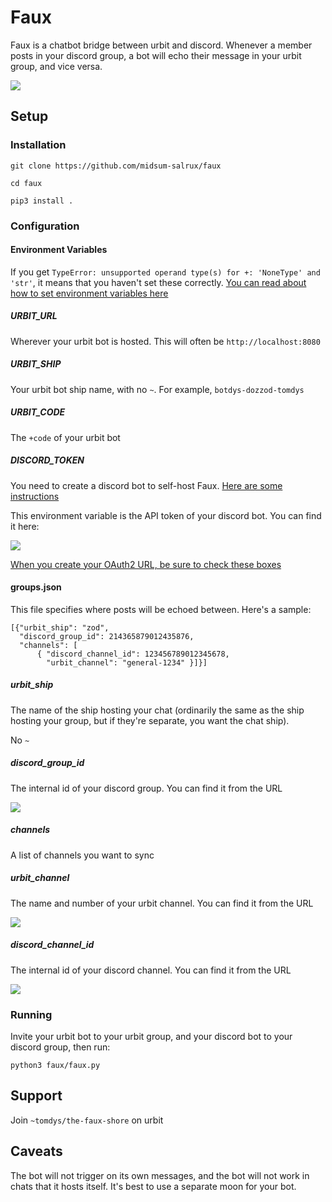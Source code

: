 # Faux

Faux is a chatbot bridge between urbit and discord. Whenever a member posts in your discord group, a bot will echo their message in your urbit group, and vice versa.

![](https://i.imgur.com/O3mPICH.png)

## Setup

### Installation

`git clone https://github.com/midsum-salrux/faux`

`cd faux`

`pip3 install .`

### Configuration

#### Environment Variables

If you get `TypeError: unsupported operand type(s) for +: 'NoneType' and 'str'`, it means that you haven't set these correctly. [You can read about how to set environment variables here](https://www.digitalocean.com/community/tutorials/how-to-read-and-set-environmental-and-shell-variables-on-linux)

##### URBIT_URL
Wherever your urbit bot is hosted. This will often be `http://localhost:8080`

##### URBIT_SHIP
Your urbit bot ship name, with no `~`. For example, `botdys-dozzod-tomdys`

##### URBIT_CODE
The `+code` of your urbit bot

##### DISCORD_TOKEN
You need to create a discord bot to self-host Faux. [Here are some instructions](https://www.freecodecamp.org/news/create-a-discord-bot-with-python/)

This environment variable is the API token of your discord bot. You can find it here:

![](https://i.imgur.com/s6k1GUt.png)

[When you create your OAuth2 URL, be sure to check these boxes](https://user-images.githubusercontent.com/45724082/141873788-dea0d195-b860-4b24-bdcb-d15c50928e4e.png)

#### groups.json

This file specifies where posts will be echoed between. Here's a sample:

```
[{"urbit_ship": "zod",
  "discord_group_id": 214365879012435876,
  "channels": [
      { "discord_channel_id": 123456789012345678,
        "urbit_channel": "general-1234" }]}]

```

##### urbit_ship

The name of the ship hosting your chat (ordinarily the same as the ship hosting your group, but if they're separate, you want the chat ship). 

No `~`

##### discord_group_id

The internal id of your discord group. You can find it from the URL

![](https://i.imgur.com/Kjnih92.png)

##### channels

A list of channels you want to sync

##### urbit_channel

The name and number of your urbit channel. You can find it from the URL

![](https://i.imgur.com/8bYCmHw.png)

##### discord_channel_id

The internal id of your discord channel. You can find it from the URL

![](https://i.imgur.com/RfEIPzk.png)

### Running

Invite your urbit bot to your urbit group, and your discord bot to your discord group, then run:

`python3 faux/faux.py`

## Support

Join `~tomdys/the-faux-shore` on urbit

## Caveats

The bot will not trigger on its own messages, and the bot will not work in chats that it hosts itself. It's best to use a separate moon for your bot.
